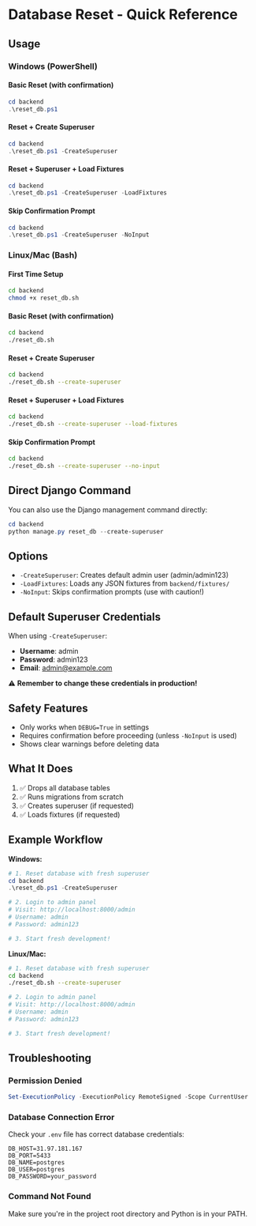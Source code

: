 # Database Reset - Quick Reference

## Usage

### Windows (PowerShell)

#### Basic Reset (with confirmation)

```powershell
cd backend
.\reset_db.ps1
```

#### Reset + Create Superuser

```powershell
cd backend
.\reset_db.ps1 -CreateSuperuser
```

#### Reset + Superuser + Load Fixtures

```powershell
cd backend
.\reset_db.ps1 -CreateSuperuser -LoadFixtures
```

#### Skip Confirmation Prompt

```powershell
cd backend
.\reset_db.ps1 -CreateSuperuser -NoInput
```

### Linux/Mac (Bash)

#### First Time Setup

```bash
cd backend
chmod +x reset_db.sh
```

#### Basic Reset (with confirmation)

```bash
cd backend
./reset_db.sh
```

#### Reset + Create Superuser

```bash
cd backend
./reset_db.sh --create-superuser
```

#### Reset + Superuser + Load Fixtures

```bash
cd backend
./reset_db.sh --create-superuser --load-fixtures
```

#### Skip Confirmation Prompt

```bash
cd backend
./reset_db.sh --create-superuser --no-input
```

## Direct Django Command

You can also use the Django management command directly:

```powershell
cd backend
python manage.py reset_db --create-superuser
```

## Options

- `-CreateSuperuser`: Creates default admin user (admin/admin123)
- `-LoadFixtures`: Loads any JSON fixtures from `backend/fixtures/`
- `-NoInput`: Skips confirmation prompts (use with caution!)

## Default Superuser Credentials

When using `-CreateSuperuser`:

- **Username**: admin
- **Password**: admin123
- **Email**: admin@example.com

⚠️ **Remember to change these credentials in production!**

## Safety Features

- Only works when `DEBUG=True` in settings
- Requires confirmation before proceeding (unless `-NoInput` is used)
- Shows clear warnings before deleting data

## What It Does

1. ✅ Drops all database tables
2. ✅ Runs migrations from scratch
3. ✅ Creates superuser (if requested)
4. ✅ Loads fixtures (if requested)

## Example Workflow

**Windows:**

```powershell
# 1. Reset database with fresh superuser
cd backend
.\reset_db.ps1 -CreateSuperuser

# 2. Login to admin panel
# Visit: http://localhost:8000/admin
# Username: admin
# Password: admin123

# 3. Start fresh development!
```

**Linux/Mac:**

```bash
# 1. Reset database with fresh superuser
cd backend
./reset_db.sh --create-superuser

# 2. Login to admin panel
# Visit: http://localhost:8000/admin
# Username: admin
# Password: admin123

# 3. Start fresh development!
```

## Troubleshooting

### Permission Denied

```powershell
Set-ExecutionPolicy -ExecutionPolicy RemoteSigned -Scope CurrentUser
```

### Database Connection Error

Check your `.env` file has correct database credentials:

```
DB_HOST=31.97.181.167
DB_PORT=5433
DB_NAME=postgres
DB_USER=postgres
DB_PASSWORD=your_password
```

### Command Not Found

Make sure you're in the project root directory and Python is in your PATH.
